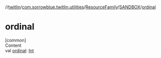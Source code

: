 //[twitlin](../../../index.md)/[com.sorrowblue.twitlin.utilities](../../index.md)/[ResourceFamily](../index.md)/[SANDBOX](index.md)/[ordinal](ordinal.md)



# ordinal  
[common]  
Content  
val [ordinal](ordinal.md): [Int](https://kotlinlang.org/api/latest/jvm/stdlib/kotlin/-int/index.html)  



